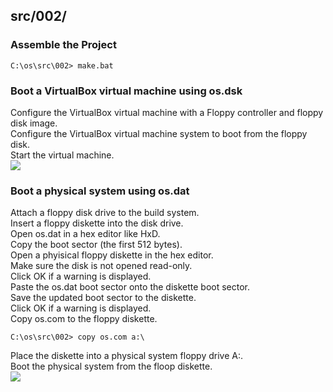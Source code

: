 ## src/002/

### Assemble the Project
```
C:\os\src\002> make.bat
```
### Boot a VirtualBox virtual machine using os.dsk

Configure the VirtualBox virtual machine with a Floppy controller and floppy disk image.  
Configure the VirtualBox virtual machine system to boot from the floppy disk.  
Start the virtual machine.  
<image src="../../images/002_VirtualBox_Launch.PNG"/>

### Boot a physical system using os.dat

Attach a floppy disk drive to the build system.  
Insert a floppy diskette into the disk drive.  
Open os.dat in a hex editor like HxD.  
Copy the boot sector (the first 512 bytes).  
Open a phyisical floppy diskette in the hex editor.  
Make sure the disk is not opened read-only.  
Click OK if a warning is displayed.  
Paste the os.dat boot sector onto the diskette boot sector.  
Save the updated boot sector to the diskette.  
Click OK if a warning is displayed.  
Copy os.com to the floppy diskette.
```
C:\os\src\002> copy os.com a:\
```
Place the diskette into a physical system floppy drive A:.  
Boot the physical system from the floop diskette.  
<image src="../../images/002_Physical_Boot.jpg"/>
